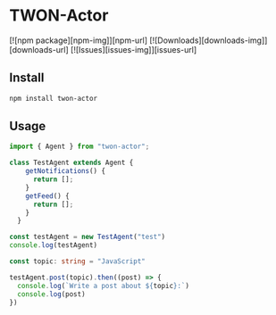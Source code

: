 # TWON-Actor

[![npm package][npm-img]][npm-url]
[![Downloads][downloads-img]][downloads-url]
[![Issues][issues-img]][issues-url]

## Install

```bash
npm install twon-actor
```

## Usage

```ts
import { Agent } from "twon-actor";

class TestAgent extends Agent {
    getNotifications() {
      return [];
    }
    getFeed() {
      return [];
    }
  }

const testAgent = new TestAgent("test")
console.log(testAgent)

const topic: string = "JavaScript"

testAgent.post(topic).then((post) => {
  console.log(`Write a post about ${topic}:`)
  console.log(post)
})
```
